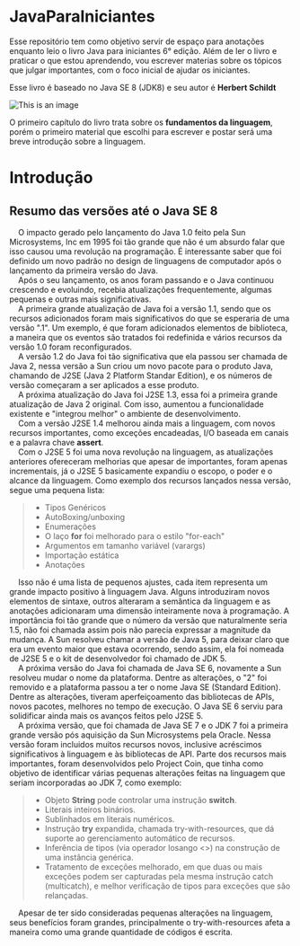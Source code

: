 # JavaParaIniciantes

Esse repositório tem como objetivo servir de espaço para anotações enquanto leio o livro Java para iniciantes 6° edição.
Além de ler o livro e praticar o que estou aprendendo, vou escrever materias sobre os tópicos que julgar importantes, com o foco inicial de ajudar os iniciantes.

Esse livro é baseado no Java SE 8 (JDK8) e seu autor é **Herbert Schildt**

![This is an image](https://imgv2-2-f.scribdassets.com/img/document/439748451/original/d8e41a4cff/1677012396?v=1)

O primeiro capítulo do livro trata sobre os **fundamentos da linguagem**, porém o primeiro material que escolhi para escrever e postar será uma breve introdução sobre a linguagem.

# Introdução
## Resumo das versões até o Java SE 8
&nbsp;&nbsp;&nbsp;&nbsp;O impacto gerado pelo lançamento do Java 1.0 feito pela Sun Microsystems, Inc em 1995 foi tão grande que não é um absurdo falar que isso causou uma revolução na programação. É interessante saber que foi definido um novo padrão no design de linguagens de computador após o lançamento da primeira versão do Java.
<br>&nbsp;&nbsp;&nbsp;&nbsp;Após o seu lançamento, os anos foram passando e o Java continuou crescendo e evoluindo, recebia atualizações frequentemente, algumas pequenas e outras mais significativas.
<br>&nbsp;&nbsp;&nbsp;&nbsp;A primeira grande atualização de Java foi a versão 1.1, sendo que os recursos adicionados foram mais significativos do que se esperaria de uma versão ".1". Um exemplo, é que foram adicionados elementos de biblioteca, a maneira que os eventos são tratados foi redefinida e vários recursos da versão 1.0 foram reconfigurados.
<br>&nbsp;&nbsp;&nbsp;&nbsp;A versão 1.2 do Java foi tão significativa que ela passou ser chamada de Java 2, nessa versão a Sun criou um novo pacote para o produto Java, chamando de J2SE (Java 2 Platform Standar Edition), e os números de versão começaram a ser aplicados a esse produto.
<br>&nbsp;&nbsp;&nbsp;&nbsp;A próxima atualização do Java foi J2SE 1.3, essa foi a primeira grande atualização de Java 2 original. Com isso, aumentou a funcionalidade existente e "integrou melhor" o ambiente de desenvolvimento.
<br>&nbsp;&nbsp;&nbsp;&nbsp;Com a versão J2SE 1.4 melhorou ainda mais a linguagem, com novos recursos importantes, como exceções encadeadas, I/O baseada em canais e a palavra chave **assert**.
<br>&nbsp;&nbsp;&nbsp;&nbsp;Com o J2SE 5 foi uma nova revolução na linguagem, as atualizações anteriores ofereceram melhorias que apesar de importantes, foram apenas incrementais, já o J2SE 5 basicamente expandiu o escopo, o poder e o alcance da linguagem. Como exemplo dos recursos lançados nessa versão, segue uma pequena lista:
> * Tipos Genéricos
> * AutoBoxing/unboxing
> * Enumerações
> * O laço **for** foi melhorado para o estilo "for-each"
> * Argumentos em tamanho variável (varargs)
> * Importação estática
> * Anotações

&nbsp;&nbsp;&nbsp;&nbsp;Isso não é uma lista de pequenos ajustes, cada item representa um grande impacto positivo à linguagem Java. Alguns introduziram novos elementos de sintaxe, outros alteraram a semântica da linguagem e as anotações adicionaram uma dimensão inteiramente nova à programação. A importância foi tão grande que o número da versão que naturalmente seria 1.5, não foi chamada assim pois não parecia expressar a magnitude da mudança. A Sun resolveu chamar a versão de Java 5, para deixar claro que era um evento maior que estava ocorrendo, sendo assim, ela foi nomeada de J2SE 5 e o kit de desenvolvedor foi chamado de JDK 5.
<br>&nbsp;&nbsp;&nbsp;&nbsp;A próxima versão do Java foi chamada de Java SE 6, novamente a Sun resolveu mudar o nome da plataforma. Dentre as alterações, o "2" foi removido e a plataforma passou a ter o nome Java SE (Standard Edition). Dentre as alterações, tiveram aperfeiçoamento das bibliotecas de APIs, novos pacotes, melhores no tempo de execução. O Java SE 6 serviu para solidificar ainda mais os avanços feitos pelo J2SE 5.
<br>&nbsp;&nbsp;&nbsp;&nbsp;A próxima versão, que foi chamada de Java SE 7 e o JDK 7 foi a primeira grande versão pós aquisição da Sun Microsystems pela Oracle. Nessa versão foram incluidos muitos recursos novos, inclusive acréscimos significativos à linguagem e às bibliotecas de API.
Parte dos recursos mais importantes, foram desenvolvidos pelo Project Coin, que tinha como objetivo de identificar várias pequenas alterações feitas na linguagem que seriam incorporadas ao JDK 7, como exemplo:
> * Objeto **String** pode controlar uma instrução **switch**.
> * Literais inteiros binários.
> * Sublinhados em literais numéricos.
> * Instrução **try** expandida, chamada try-with-resources, que dá suporte ao gerenciamento automático de recursos.
> * Inferência de tipos (via operador losango <>) na construção de uma instância genérica.
> * Tratamento de exceções melhorado, em que duas ou mais exceções podem ser capturadas pela mesma instrução catch (multicatch), e melhor verificação de tipos para exceções que são relançadas.

&nbsp;&nbsp;&nbsp;&nbsp;Apesar de ter sido consideradas pequenas alterações na linguagem, seus benefícios foram grandes, principalmente o try-with-resources afeta a maneira como uma grande quantidade de códigos é escrita.